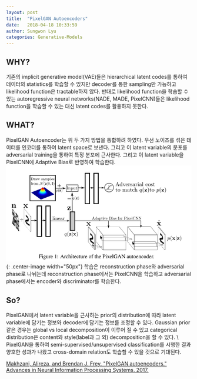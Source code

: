 ```yaml
---
layout: post
title:  "PixelGAN Autoencoders"
date:   2018-04-18 10:33:59
author: Sungwon Lyu
categories: Generative-Models
---
```


## WHY? 
기존의 implicit generative model(VAE)들은 hierarchical latent codes를 통하여 데이터의 statistics를 학습할 수 있지만 decoder를 통한 sampling만 가능하고 likelihood function은 tractable하지 않다. 반대로 likelihood function을 학습할 수 있는 autoregressive neural networks(NADE, MADE, PixelCNN)들은 likelihood function을 학습할 수 있는 대신 latent codes를 활용하지 못한다. 

## WHAT?
PixelGAN Autoencoder는 위 두 가지 방법을 통합하려 하였다. 우선 노이즈를 섞은 데이터를 인코더를 통하여 latent space로 보낸다. 그리고 이 latent variable의 분포를 adversarial training을 통하여 특정 분포에 근사한다. 그리고 이 latent variable을 PixelCNN에 Adaptive Bias로 반영하여 학습한다. 
![image](/assets/images/pixelgan.png){: .center-image width="50px"}
학습은 reconstruction phase와 adversarial phase로 나뉘는데 reconstruction phase에서는 PixelCNN을 학습하고 adversarial phase에서는 encoder와 discriminator를 학습한다. 

## So?
PixelGAN에서 latent variable을 근사하는 prior의 distribution에 따라 latent variable에 담기는 정보와 decoder에 담기는 정보를 조정할 수 있다. Gaussian prior같은 경우는 global vs local decomposition이 이루어 질 수 있고 categorical distribution은 content와 style(label과 그 외) decomposition을 할 수 있다. \\
PixelGAN을 통하여 semi-supervised/unsupervised classification를 시행한 결과 양호한 성과가 나왔고 cross-domain relation도 학습할 수 있을 것으로 기대된다. 

[Makhzani, Alireza, and Brendan J. Frey. "PixelGAN autoencoders." Advances in Neural Information Processing Systems. 2017.](http://papers.nips.cc/paper/6793-pixelgan-autoencoders)
